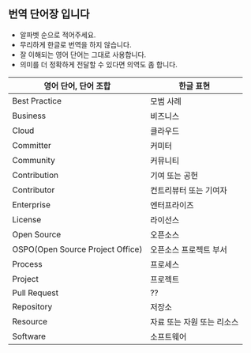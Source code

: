 ## 번역 단어장 입니다

* 알파벳 순으로 적어주세요.
* 무리하게 한글로 번역을 하지 않습니다.
* 잘 이해되는 영어 단어는 그대로 사용합니다.
* 의미를 더 정확하게 전달할 수 있다면 의역도 좀 합니다.

| 영어 단어, 단어 조합  | 한글 표현 |
|--|--|
| Best Practice | 모범 사례 |
| Business | 비즈니스 |
| Cloud | 클라우드 |
| Committer | 커미터 |
| Community | 커뮤니티 |
| Contribution | 기여 또는 공헌 |
| Contributor | 컨트리뷰터 또는 기여자 |
| Enterprise  | 엔터프라이즈 |
| License | 라이선스 |
| Open Source | 오픈소스 |
| OSPO(Open Source Project Office) | 오픈소스 프로젝트 부서 |
| Process | 프로세스 |
| Project | 프로젝트 |
| Pull Request | ?? |
| Repository | 저장소 |
| Resource | 자료 또는 자원 또는 리소스 |
| Software | 소프트웨어 |
